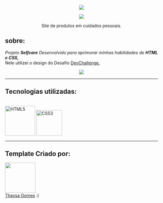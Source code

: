 <div align="center">
  <img src="https://user-images.githubusercontent.com/88457552/190651266-a12f608d-37e9-4695-9e57-412705e809af.PNG">


<p>
  <img src="https://img.shields.io/github/license/jhonatasv/selfcare">
</p>

 <p>Site de produtos em cuidados pessoais.</p>
</div>


## sobre:
_Projeto **Selfcare** Desenvolvido para aprimorar minhas habilidades de **HTML e CSS,**_<br>
Nele utilizei o design do Desafio <a href="https://www.devchallenge.com.br/challenges/630428bf64d3dd284f07974e/details" targe="_blank">DevChallenge. </a>

<div align="center">

  <img src="https://user-images.githubusercontent.com/88457552/190646059-c7d5d43d-517c-4f9c-8f83-ece4d0f833dc.PNG">

</div>

<hr>

  ## Tecnologias utilizadas:

 <div style="display: inline_block"><br>
    <img width="99" src="https://img.shields.io/badge/HTML5-20232A?style=for-the-badge&logo=html5&logoColor=E34F26" alt="HTML5" /> 
    <img width="85" src="https://img.shields.io/badge/CSS3-20232A?style=for-the-badge&logo=css3&logoColor=1572B6" alt="CSS3" /> 
</div>

<hr>

## Template Criado por: <br>
<div>
 <a href="https://github.com/thaysagomes">
 <img width="100px" src="https://user-images.githubusercontent.com/88457552/169096855-ab58f365-2c1c-4a2a-ab02-69fcdacbd4e8.PNG"> </a> <br>
 <a href="https://github.com/thaysagomes">Thaysa Gomes</a> :)
</div>

